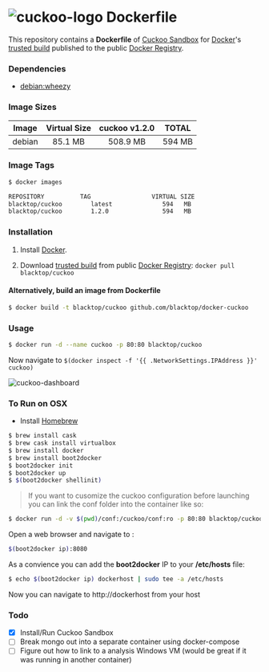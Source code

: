 # ![cuckoo-logo](https://raw.githubusercontent.com/blacktop/docker-cuckoo/master/logo.png) Dockerfile

This repository contains a **Dockerfile** of [Cuckoo Sandbox](http://www.cuckoosandbox.org/) for [Docker](https://www.docker.io/)'s [trusted build](https://index.docker.io/u/blacktop/cuckoo/) published to the public [Docker Registry](https://index.docker.io/).

### Dependencies

* [debian:wheezy](https://index.docker.io/_/debian/)

### Image Sizes
| Image | Virtual Size | cuckoo v1.2.0 | TOTAL     |
|:------:|:-----------:|:-------------:|:---------:|
| debian | 85.1  MB    | 508.9 MB      | 594 MB    |

### Image Tags
```bash
$ docker images

REPOSITORY          TAG                 VIRTUAL SIZE
blacktop/cuckoo        latest              594   MB
blacktop/cuckoo        1.2.0               594   MB
```

### Installation

1. Install [Docker](https://www.docker.io/).

2. Download [trusted build](https://index.docker.io/u/blacktop/cuckoo/) from public [Docker Registry](https://index.docker.io/): `docker pull blacktop/cuckoo`

#### Alternatively, build an image from Dockerfile
```bash
$ docker build -t blacktop/cuckoo github.com/blacktop/docker-cuckoo
```
### Usage
```bash
$ docker run -d --name cuckoo -p 80:80 blacktop/cuckoo
```
Now navigate to `$(docker inspect -f '{{ .NetworkSettings.IPAddress }}' cuckoo)`

![cuckoo-dashboard](https://raw.githubusercontent.com/blacktop/docker-cuckoo/master/dashboard.png)

### To Run on OSX
 - Install [Homebrew](http://brew.sh)

```bash
$ brew install cask
$ brew cask install virtualbox
$ brew install docker
$ brew install boot2docker
$ boot2docker init
$ boot2docker up
$ $(boot2docker shellinit)
```
> If you want to cusomize the cuckoo configuration before launching you can link the conf folder into the container like so:

```bash
$ docker run -d -v $(pwd)/conf:/cuckoo/conf:ro -p 80:80 blacktop/cuckoo
```

Open a web browser and navigate to :
```bash
$(boot2docker ip):8080
```

As a convience you can add the **boot2docker** IP to your **/etc/hosts** file:
```bash
$ echo $(boot2docker ip) dockerhost | sudo tee -a /etc/hosts
```
Now you can navigate to http://dockerhost from your host

### Todo
- [x] Install/Run Cuckoo Sandbox
- [ ] Break mongo out into a separate container using docker-compose
- [ ] Figure out how to link to a analysis Windows VM (would be great if it was running in another container)
